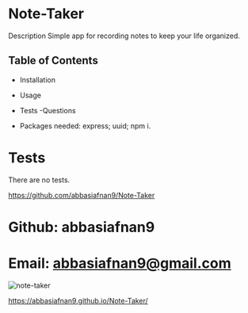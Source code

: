 # Note-Taker

Description
Simple app for recording notes to keep your life organized.

## Table of Contents
- Installation
- Usage
- Tests
-Questions

- Packages needed: express; uuid; npm i.

# Tests
There are no tests.


https://github.com/abbasiafnan9/Note-Taker


# Github: abbasiafnan9
# Email: abbasiafnan9@gmail.com


![note-taker](https://user-images.githubusercontent.com/86696292/138398201-bd17a93f-ac29-4316-b6ea-6ef9de261cd9.PNG)

https://abbasiafnan9.github.io/Note-Taker/
